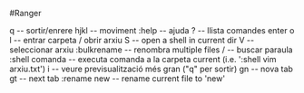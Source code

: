 #Ranger

  q               -- sortir/enrere
  hjkl            -- moviment
  :help           -- ajuda
  ?               -- llista comandes
  enter o l       -- entrar carpeta / obrir arxiu
  S               -- open a shell in current dir
  V               -- seleccionar arxiu
  :bulkrename     -- renombra multiple files
  /               -- buscar paraula
  :shell comanda  -- executa comanda a la carpeta current (i.e. ':shell vim arxiu.txt')
  i               -- veure previsualització més gran ("q" per sortir)
  gn              -- nova tab
  gt              -- next tab
  :rename new     -- rename current file to 'new'

